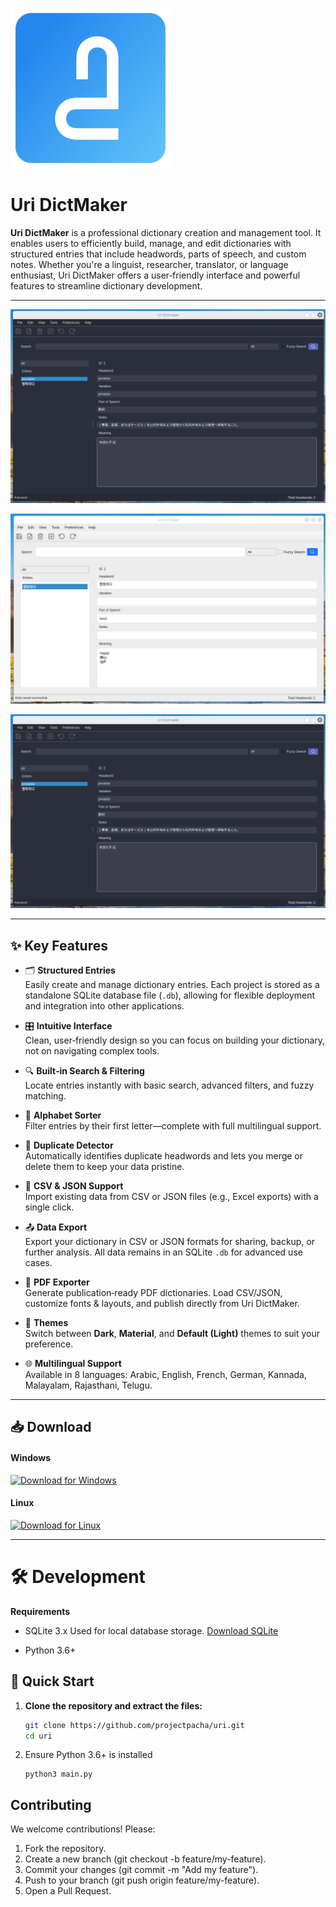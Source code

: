 ![App Icon](https://github.com/projectpacha/uri/blob/main/icons/app_icon.png)

# Uri DictMaker

**Uri DictMaker** is a professional dictionary creation and management tool. It enables users to efficiently build, manage, and edit dictionaries with structured entries that include headwords, parts of speech, and custom notes. Whether you're a linguist, researcher, translator, or language enthusiast, Uri DictMaker offers a user‑friendly interface and powerful features to streamline dictionary development.

---
![scr1](https://github.com/projectpacha/uri/blob/main/screenshots/bl3.png)

![scr2](https://github.com/projectpacha/uri/blob/main/screenshots/bl2.png)

![scr3](https://github.com/projectpacha/uri/blob/main/screenshots/bl3.png)

---

## ✨ Key Features

- 🗂️ **Structured Entries**  
  Easily create and manage dictionary entries. Each project is stored as a standalone SQLite database file (`.db`), allowing for flexible deployment and integration into other applications.

- 🎛️ **Intuitive Interface**  
  Clean, user‑friendly design so you can focus on building your dictionary, not on navigating complex tools.

- 🔍 **Built‑in Search & Filtering**  
  Locate entries instantly with basic search, advanced filters, and fuzzy matching.

- 🔡 **Alphabet Sorter**  
  Filter entries by their first letter—complete with full multilingual support.

- 🔄 **Duplicate Detector**  
  Automatically identifies duplicate headwords and lets you merge or delete them to keep your data pristine.

- 📑 **CSV & JSON Support**  
  Import existing data from CSV or JSON files (e.g., Excel exports) with a single click.

- 📤 **Data Export**  
  Export your dictionary in CSV or JSON formats for sharing, backup, or further analysis. All data remains in an SQLite `.db` for advanced use cases.

- 📄 **PDF Exporter**  
  Generate publication‑ready PDF dictionaries. Load CSV/JSON, customize fonts & layouts, and publish directly from Uri DictMaker.

- 🎨 **Themes**  
  Switch between **Dark**, **Material**, and **Default (Light)** themes to suit your preference.

- 🌐 **Multilingual Support**  
  Available in 8 languages: Arabic, English, French, German, Kannada, Malayalam, Rajasthani, Telugu.

---

## 📥 Download

#### Windows  
[![Download for Windows](https://img.shields.io/badge/Download-Windows-blue?style=flat-square&logo=windows)](https://github.com/projectpacha/uri/releases/latest/download/uri-windows.exe)

#### Linux  
[![Download for Linux](https://img.shields.io/badge/Download-Linux-blue?style=flat-square&logo=linux)](https://github.com/projectpacha/uri/releases/latest/download/uri-linux.AppImage)

---
# 🛠️ Development

**Requirements**
- SQLite 3.x 
Used for local database storage.
[Download SQLite](https://www.sqlite.org/download.html)

- Python 3.6+

## 🚀 Quick Start

1. **Clone the repository and extract the files:**  
   ```bash
   git clone https://github.com/projectpacha/uri.git
   cd uri
   ```
2. Ensure Python 3.6+ is installed
    ```
    python3 main.py
    ```
## Contributing
We welcome contributions! Please:
1. Fork the repository.
2. Create a new branch (git checkout -b feature/my-feature).
3. Commit your changes (git commit -m "Add my feature").
4. Push to your branch (git push origin feature/my-feature).
5. Open a Pull Request.
